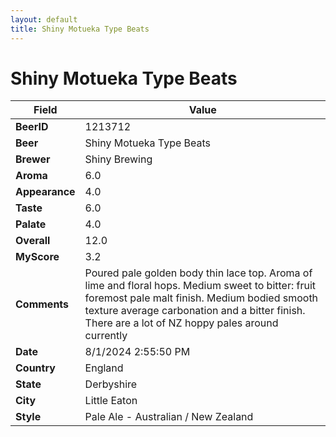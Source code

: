 ```yaml
---
layout: default
title: Shiny Motueka Type Beats
---
```


# Shiny Motueka Type Beats

| Field         | Value     |
|---------------|-----------|
| **BeerID** | 1213712 |
| **Beer** | Shiny Motueka Type Beats |
| **Brewer** | Shiny Brewing |
| **Aroma** | 6.0 |
| **Appearance** | 4.0 |
| **Taste** | 6.0 |
| **Palate** | 4.0 |
| **Overall** | 12.0 |
| **MyScore** | 3.2 |
| **Comments** | Poured pale golden body thin lace top.  Aroma of lime and floral hops. Medium sweet to bitter: fruit foremost pale malt finish. Medium bodied smooth texture average carbonation and a bitter finish.  There are a lot of NZ hoppy pales around currently  |
| **Date** | 8/1/2024 2:55:50 PM |
| **Country** | England |
| **State** | Derbyshire |
| **City** | Little Eaton |
| **Style** | Pale Ale - Australian / New Zealand |

